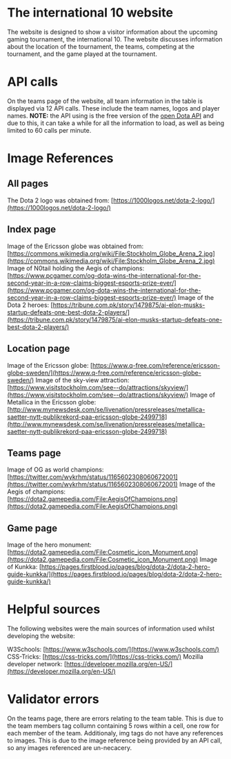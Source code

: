 # The international 10 website

The website is designed to show a visitor information about the upcoming gaming tournament, the international 10. The website discusses information about the location of the tournament, the teams, competing at the tournament, and the game played at the tournament.


# API calls

On the teams page of the website, all team information in the table is displayed via 12 API calls. These include the team names, logos and player names. **NOTE:** the API using is the free version of the [open Dota API](https://docs.opendota.com/) and due to this, it can take a while for all the information to load, as well as being limited to 60 calls per minute.

# Image References
## All pages

The Dota 2 logo was obtained from: [https://1000logos.net/dota-2-logo/](https://1000logos.net/dota-2-logo/)

## Index page

Image of the Ericsson globe was obtained from: [https://commons.wikimedia.org/wiki/File:Stockholm_Globe_Arena_2.jpg](https://commons.wikimedia.org/wiki/File:Stockholm_Globe_Arena_2.jpg)
Image of N0tail holding the Aegis of champions: [https://www.pcgamer.com/og-dota-wins-the-international-for-the-second-year-in-a-row-claims-biggest-esports-prize-ever/](https://www.pcgamer.com/og-dota-wins-the-international-for-the-second-year-in-a-row-claims-biggest-esports-prize-ever/)
Image of the Dota 2 heroes: [https://tribune.com.pk/story/1479875/ai-elon-musks-startup-defeats-one-best-dota-2-players/](https://tribune.com.pk/story/1479875/ai-elon-musks-startup-defeats-one-best-dota-2-players/)

## Location page

Image of the Ericsson globe: [https://www.q-free.com/reference/ericsson-globe-sweden/](https://www.q-free.com/reference/ericsson-globe-sweden/)
Image of the sky-view attraction: [https://www.visitstockholm.com/see--do/attractions/skyview/](https://www.visitstockholm.com/see--do/attractions/skyview/)
Image of Metallica in the Ericsson globe: [http://www.mynewsdesk.com/se/livenation/pressreleases/metallica-saetter-nytt-publikrekord-paa-ericsson-globe-2499718](http://www.mynewsdesk.com/se/livenation/pressreleases/metallica-saetter-nytt-publikrekord-paa-ericsson-globe-2499718)

## Teams page

Image of OG as world champions: [https://twitter.com/wykrhm/status/1165602308060672001](https://twitter.com/wykrhm/status/1165602308060672001)
Image of the Aegis of champions: [https://dota2.gamepedia.com/File:AegisOfChampions.png](https://dota2.gamepedia.com/File:AegisOfChampions.png)

## Game page

Image of the hero monument: [https://dota2.gamepedia.com/File:Cosmetic_icon_Monument.png](https://dota2.gamepedia.com/File:Cosmetic_icon_Monument.png)
Image of Kunkka: [https://pages.firstblood.io/pages/blog/dota-2/dota-2-hero-guide-kunkka/](https://pages.firstblood.io/pages/blog/dota-2/dota-2-hero-guide-kunkka/)


# Helpful sources

The following websites were the main sources of information used whilst developing the website:

W3Schools: [https://www.w3schools.com/](https://www.w3schools.com/)
CSS-Tricks: [https://css-tricks.com/](https://css-tricks.com/)
Mozilla developer network: [https://developer.mozilla.org/en-US/](https://developer.mozilla.org/en-US/)

# Validator errors

On the teams page, there are errors relating to the team table. This is due to the team members tag collumn containing 5 rows within a cell, one row for each member of the team. Additionaly, img tags do not have any references to images. This is due to the image reference being provided by an API call, so any images referenced are un-necacery.
